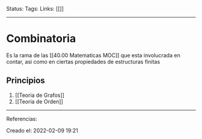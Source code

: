 Status:
Tags: 
Links: [[]]
___
# Combinatoria
Es la rama de las [[40.00 Matematicas MOC]] que esta involucrada en contar, asi como en ciertas propiedades de estructuras finitas

## Principios
1. [[Teoria de Grafos]]
2. [[Teoria de Orden]]
___
Referencias:

Creado el: 2022-02-09 19:21